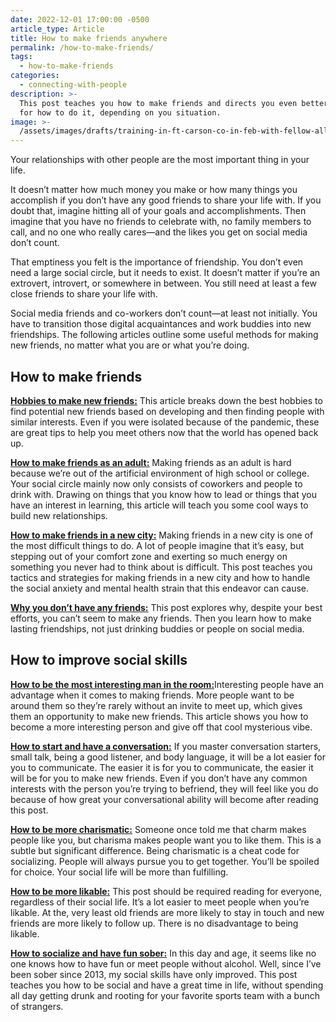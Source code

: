 ```yaml
---
date: 2022-12-01 17:00:00 -0500
article_type: Article
title: How to make friends anywhere
permalink: /how-to-make-friends/
tags:
  - how-to-make-friends
categories:
  - connecting-with-people
description: >-
  This post teaches you how to make friends and directs you even better articles
  for how to do it, depending on you situation. 
image: >-
  /assets/images/drafts/training-in-ft-carson-co-in-feb-with-fellow-all-american-heavyweight-boxers.jpg
---
```

Your relationships with other people are the most important thing in your life.

It doesn’t matter how much money you make or how many things you accomplish if you don’t have any good friends to share your life with. If you doubt that, imagine hitting all of your goals and accomplishments. Then imagine that you have no friends to celebrate with, no family members to call, and no one who really cares—and the likes you get on social media don’t count.

That emptiness you felt is the importance of friendship. You don’t even need a large social circle, but it needs to exist. It doesn’t matter if you’re an extrovert, introvert, or somewhere in between. You still need at least a few close friends to share your life with.

Social media friends and co-workers don’t count—at least not initially. You have to transition those digital acquaintances and work buddies into new friendships. The following articles outline some useful methods for making new friends, no matter what you are or what you’re doing.

## How to make friends

[**Hobbies to make new friends:**](/hobbies-to-make-friends/) This article breaks down the best hobbies to find potential new friends based on developing and then finding people with similar interests. Even if you were isolated because of the pandemic, these are great tips to help you meet others now that the world has opened back up.

[**How to make friends as an adult:**](/how-to-make-friends-as-an-adult/) Making friends as an adult is hard because we’re out of the artificial environment of high school or college. Your social circle mainly now only consists of coworkers and people to drink with. Drawing on things that you know how to lead or things that you have an interest in learning, this article will teach you some cool ways to build new relationships.

[**How to make friends in a new city:**](/how-to-make-friends-in-a-new-city/) Making friends in a new city is one of the most difficult things to do. A lot of people imagine that it’s easy, but stepping out of your comfort zone and exerting so much energy on something you never had to think about is difficult. This post teaches you tactics and strategies for making friends in a new city and how to handle the social anxiety and mental health strain that this endeavor can cause.

[**Why you don’t have any friends:**](/why-you-cant-make-friends/) This post explores why, despite your best efforts, you can’t seem to make any friends. Then you learn how to make lasting friendships, not just drinking buddies or people on social media.

## How to improve social skills

[**How to be the most interesting man in the room:**](/how-to-be-interesting/)Interesting people have an advantage when it comes to making friends. More people want to be around them so they’re rarely without an invite to meet up, which gives them an opportunity to make new friends. This article shows you how to become a more interesting person and give off that cool mysterious vibe.

[**How to start and have a conversation:**](/how-to-start-a-conversation/) If you master conversation starters, small talk, being a good listener, and body language, it will be a lot easier for you to communicate. The easier it is for you to communicate, the easier it will be for you to make new friends. Even if you don’t have any common interests with the person you’re trying to befriend, they will feel like you do because of how great your conversational ability will become after reading this post.

[**How to be more charismatic:**](/how-to-be-charismatic/) Someone once told me that charm makes people like you, but charisma makes people want you to like them. This is a subtle but significant difference. Being charismatic is a cheat code for socializing. People will always pursue you to get together. You’ll be spoiled for choice. Your social life will be more than fulfilling.

[**How to be more likable:**](/how-to-be-likeable/) This post should be required reading for everyone, regardless of their social life. It’s a lot easier to meet people when you’re likable. At the, very least old friends are more likely to stay in touch and new friends are more likely to follow up. There is no disadvantage to being likable.

[**How to socialize and have fun sober:**](/how-to-have-fun-and-socialize-sober/) In this day and age, it seems like no one knows how to have fun or meet people without alcohol. Well, since I’ve been sober since 2013, my social skills have only improved. This post teaches you how to be social and have a great time in life, without spending all day getting drunk and rooting for your favorite sports team with a bunch of strangers.